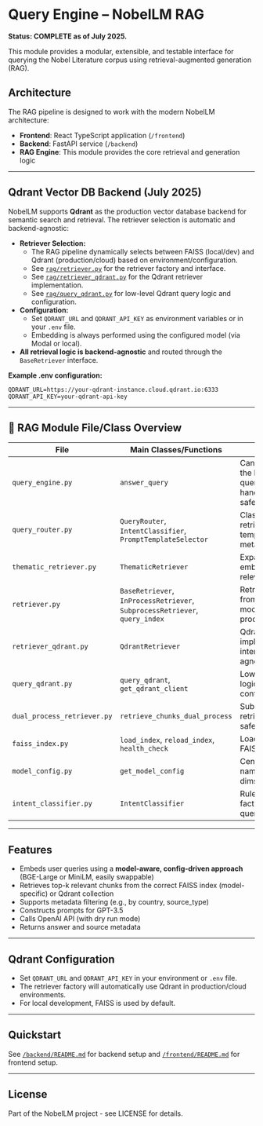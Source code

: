 # Query Engine – NobelLM RAG

**Status: COMPLETE as of July 2025.**

This module provides a modular, extensible, and testable interface for querying the Nobel Literature corpus using retrieval-augmented generation (RAG).

## Architecture

The RAG pipeline is designed to work with the modern NobelLM architecture:
- **Frontend**: React TypeScript application (`/frontend`)
- **Backend**: FastAPI service (`/backend`)
- **RAG Engine**: This module provides the core retrieval and generation logic

---

## Qdrant Vector DB Backend (July 2025)

NobelLM supports **Qdrant** as the production vector database backend for semantic search and retrieval. The retriever selection is automatic and backend-agnostic:

- **Retriever Selection:**
    - The RAG pipeline dynamically selects between FAISS (local/dev) and Qdrant (production/cloud) based on environment/configuration.
    - See [`rag/retriever.py`](./retriever.py) for the retriever factory and interface.
    - See [`rag/retriever_qdrant.py`](./retriever_qdrant.py) for the Qdrant retriever implementation.
    - See [`rag/query_qdrant.py`](./query_qdrant.py) for low-level Qdrant query logic and configuration.
- **Configuration:**
    - Set `QDRANT_URL` and `QDRANT_API_KEY` as environment variables or in your `.env` file.
    - Embedding is always performed using the configured model (via Modal or local).
- **All retrieval logic is backend-agnostic** and routed through the `BaseRetriever` interface.

**Example .env configuration:**
```
QDRANT_URL=https://your-qdrant-instance.cloud.qdrant.io:6333
QDRANT_API_KEY=your-qdrant-api-key
```

---

## 📂 RAG Module File/Class Overview

| File                      | Main Classes/Functions         | Description                                                                                 |
|---------------------------|-------------------------------|---------------------------------------------------------------------------------------------|
| `query_engine.py`         | `answer_query`                | Canonical entry point for the RAG pipeline. Routes queries via QueryRouter, handles all retrieval modes safely. |
| `query_router.py`         | `QueryRouter`, `IntentClassifier`, `PromptTemplateSelector` | Classifies queries, selects retrieval config, prompt template, and routes to metadata/RAG.   |
| `thematic_retriever.py`   | `ThematicRetriever`           | Expands thematic queries, embeds, and retrieves relevant chunks.                             |
| `retriever.py`            | `BaseRetriever`, `InProcessRetriever`, `SubprocessRetriever`, `query_index` | Retrieves top-k chunks from FAISS index, supports mode-aware (in-process/subprocess) logic. |
| `retriever_qdrant.py`     | `QdrantRetriever`             | Qdrant-based retriever, implements `BaseRetriever` interface for backend-agnostic retrieval. |
| `query_qdrant.py`         | `query_qdrant`, `get_qdrant_client` | Low-level Qdrant query logic and client configuration.                                       |
| `dual_process_retriever.py`| `retrieve_chunks_dual_process`| Subprocess-based FAISS retrieval for Mac/Intel safety.                                      |
| `faiss_index.py`          | `load_index`, `reload_index`, `health_check` | Loads, reloads, and checks FAISS index integrity.                                           |
| `model_config.py`         | `get_model_config`            | Central config for model names, paths, embedding dims.                                      |
| `intent_classifier.py`    | `IntentClassifier`            | Rule-based classifier for factual/thematic/generative queries.                              |

---

## Features
- Embeds user queries using a **model-aware, config-driven approach** (BGE-Large or MiniLM, easily swappable)
- Retrieves top-k relevant chunks from the correct FAISS index (model-specific) or Qdrant collection
- Supports metadata filtering (e.g., by country, source_type)
- Constructs prompts for GPT-3.5
- Calls OpenAI API (with dry run mode)
- Returns answer and source metadata

---

## Qdrant Configuration

- Set `QDRANT_URL` and `QDRANT_API_KEY` in your environment or `.env` file.
- The retriever factory will automatically use Qdrant in production/cloud environments.
- For local development, FAISS is used by default.

---

## Quickstart

See [`/backend/README.md`](../backend/README.md) for backend setup and [`/frontend/README.md`](../frontend/README.md) for frontend setup.

---

## License

Part of the NobelLM project - see LICENSE for details. 